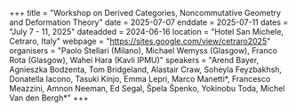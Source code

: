 +++
title = "Workshop on Derived Categories, Noncommutative Geometry and Deformation Theory"
date = 2025-07-07
enddate = 2025-07-11
dates = "July 7 - 11, 2025"
dateadded = 2024-06-16
location = "Hotel San Michele, Cetraro, Italy"
webpage = "https://sites.google.com/view/cetraro2025"
organisers = "Paolo Stellari (Milano), Michael Wemyss (Glasgow), Franco Rota (Glasgow), Wahei Hara (Kavli IPMU)"
speakers = "Arend Bayer, Agnieszka Bodzenta, Tom Bridgeland, Alastair Craw, Soheyla Feyzbakhsh, Donatella Iacono, Tasuki Kinjo, Emma Lepri, Marco Manetti*, Francesco Meazzini, Amnon Neeman, Ed Segal, Špela Špenko, Yokinobu Toda, Michel Van den Bergh*"
+++
